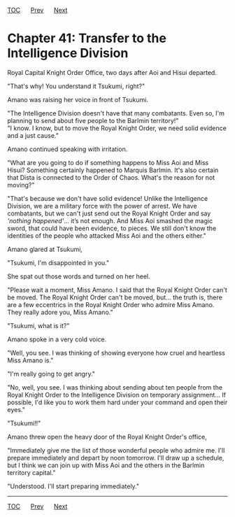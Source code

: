[TOC](../readme.md)&nbsp;&nbsp;&nbsp;&nbsp;&nbsp;&nbsp;[Prev](section_0011.md)&nbsp;&nbsp;&nbsp;&nbsp;&nbsp;&nbsp;[Next](section_0013.md)



# Chapter 41: Transfer to the Intelligence Division

Royal Capital Knight Order Office, two days after Aoi and Hisui
departed.  
  
"That's why! You understand it Tsukumi, right?"  
  
Amano was raising her voice in front of Tsukumi.  
  
"The Intelligence Division doesn't have that many combatants. Even so,
I'm planning to send about five people to the Barlmin territory!"  
"I know. I know, but to move the Royal Knight Order, we need solid
evidence and a just cause."  
  
Amano continued speaking with irritation.  
  
"What are you going to do if something happens to Miss Aoi and Miss
Hisui? Something certainly happened to Marquis Barlmin. It's also
certain that Dista is connected to the Order of Chaos. What's the reason
for not moving?"  
  
"That's because we don't have solid evidence! Unlike the Intelligence
Division, we are a military force with the power of arrest. We have
combatants, but we can't just send out the Royal Knight Order and say
*'nothing happened'*... it’s not enough. And Miss Aoi smashed the magic
sword, that could have been evidence, to pieces. We still don't know the
identities of the people who attacked Miss Aoi and the others either."  
  
Amano glared at Tsukumi,  
  
"Tsukumi, I'm disappointed in you."  
  
She spat out those words and turned on her heel.  
  
"Please wait a moment, Miss Amano. I said that the Royal Knight Order
can't be moved. The Royal Knight Order can't be moved, but... the truth
is, there are a few eccentrics in the Royal Knight Order who admire Miss
Amano. They really adore you, Miss Amano."  
  
"Tsukumi, what is it?"  
  
Amano spoke in a very cold voice.  
  
"Well, you see. I was thinking of showing everyone how cruel and
heartless Miss Amano is."  
  
"I'm really going to get angry."  
  
"No, well, you see. I was thinking about sending about ten people from
the Royal Knight Order to the Intelligence Division on temporary
assignment... If possible, I'd like you to work them hard under your
command and open their eyes."  
  
"Tsukumi!!"  
  
Amano threw open the heavy door of the Royal Knight Order's office,  
  
"Immediately give me the list of those wonderful people who admire me.
I'll prepare immediately and depart by noon tomorrow. I'll draw up a
schedule, but I think we can join up with Miss Aoi and the others in the
Barlmin territory capital."  
  
"Understood. I'll start preparing immediately."  
  
  
  


---
[TOC](../readme.md)&nbsp;&nbsp;&nbsp;&nbsp;&nbsp;&nbsp;[Prev](section_0011.md)&nbsp;&nbsp;&nbsp;&nbsp;&nbsp;&nbsp;[Next](section_0013.md)

